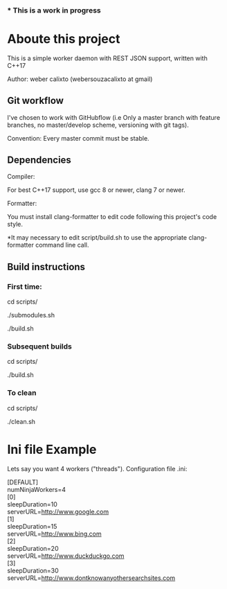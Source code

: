 ### * This is a work in progress
# Aboute this project

This is a simple worker daemon with REST JSON support, written with C++17

Author: weber calixto (webersouzacalixto at gmail)

## Git workflow

I've chosen to work with GitHubflow (i.e Only a master branch with feature branches, no master/develop scheme, versioning with git tags).

Convention: Every master commit must be stable.

## Dependencies

Compiler:

For best C++17 support, use gcc 8 or newer, clang 7 or newer.

Formatter:

You must install clang-formatter to edit code following this project's code style.

*It may necessary to edit script/build.sh to use the appropriate clang-formatter command line call.

## Build instructions

### First time:

cd scripts/

./submodules.sh

./build.sh

### Subsequent builds 

cd scripts/

./build.sh

### To clean

cd scripts/

./clean.sh

# Ini file Example
Lets say you want 4 workers ("threads").
Configuration file .ini:

[DEFAULT]  
numNinjaWorkers=4  
[0]  
sleepDuration=10  
serverURL=http://www.google.com  
[1]  
sleepDuration=15  
serverURL=http://www.bing.com  
[2]  
sleepDuration=20  
serverURL=http://www.duckduckgo.com  
[3]  
sleepDuration=30  
serverURL=http://www.dontknowanyothersearchsites.com  
